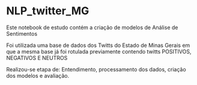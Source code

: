 # NLP_twitter_MG
Este notebook de estudo contém a criação de modelos de Análise de Sentimentos

Foi utilizada uma base de dados dos Twitts do Estado de Minas Gerais em que a mesma base já foi rotulada previamente
contendo twitts POSITIVOS, NEGATIVOS E NEUTROS

Realizou-se etapa de: Entendimento, processamento dos dados, criação dos modelos e avaliação.
